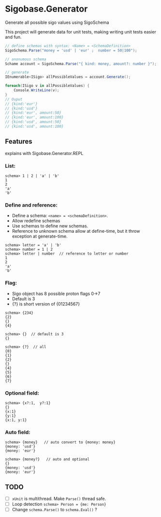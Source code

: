 ﻿# Sigobase.Generator
Generate all possible sigo values using SigoSchema

This project will generate data for unit tests, making writing unit tests easier and fun.


```cs
// define schemas with syntax: <Name> = <SchemaDefinition> 
SigoSchema.Parse("money = 'usd' | 'eur' ;  number = 50|100");

// anonumous schema
Schame account = SigoSchema.Parse("{ kind: money, amount?: number }");

// generate
IEnumerable<ISigo> allPossibleValues = account.Generate();

foreach(ISigo v in allPossibleValues) {
	Console.WriteLine(v);
}
// Ouput
// {kind:'eur'}
// {kind:'usd'}
// {kind:'eur', amount:50}
// {kind:'eur', amount:100}
// {kind:'usd', amount:50}
// {kind:'usd', amount:100}

```

## Features
explains with Sigobase.Generator.REPL

### List:
```
schema> 1 | 2 | 'a' | 'b'
1
2
'a'
'b'
```

### Define and reference:
* Define a schema: ```<name> = <schemaDefinition>```.
* Allow redefine schemas 
* Use schemas to define new schemas.
* Reference to unknown schema allow at define-time, but it throw exception at generate-time.

```
schema> letter = 'a' | 'b'
schema> number = 1 | 2
schema> letter | number  // reference to letter or number
1
2
'a'
'b'
```

### Flag:
- Sigo object has 8 possible proton flags 0->7
- Default is 3
- {?} is short version of {01234567}

```
schema> {234}
{2}
{}
{4}

schema> {}  // default is 3
{}

schema> {?}  // all
{0}
{1}
{2}
{}
{4}
{5}
{6}
{7}
```

### Optional field:
```
schema> {x?:1,  y?:1}
{}
{x:1}
{y:1}
{x:1, y:1}
```

### Auto field:
```
schema> {money}   // auto convert to {money: money}
{money: 'usd'}
{money: 'eur'}

schema> {money?}   // auto and optional
{}
{money: 'usd'}
{money: 'eur'}
```

## TODO
- [ ] `xUnit` is multithread. Make `Parse()` thread safe.
- [ ] Loop detection `schema> Person = {me: Person}`
- [ ] Change `schema.Parse()` to `schema.Eval()` ?

